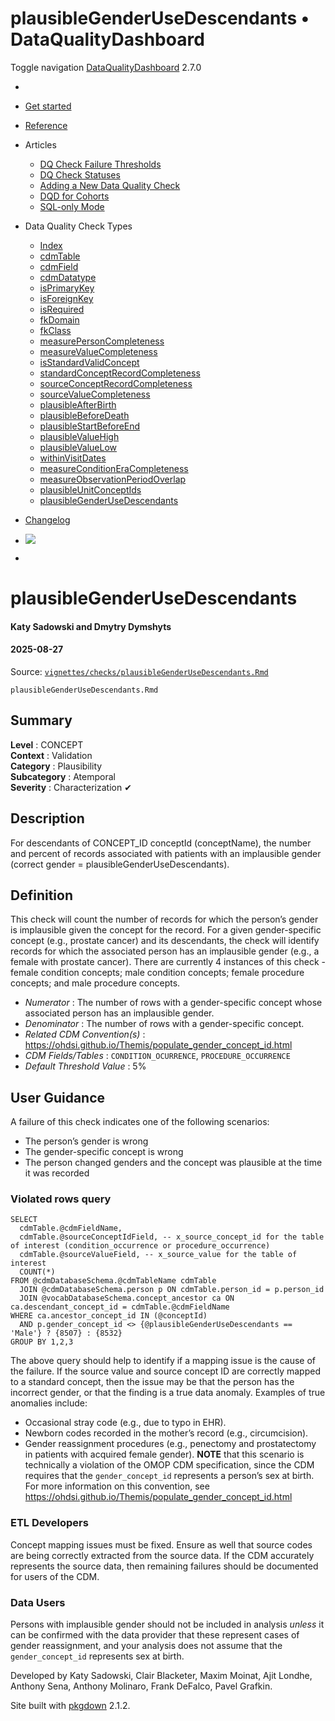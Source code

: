 # plausibleGenderUseDescendants • DataQualityDashboard

Toggle navigation [DataQualityDashboard](../../index.html) 2.7.0

  * [ ](../../index.html)
  * [Get started](../../articles/DataQualityDashboard.html)
  * [Reference](../../reference/index.html)
  * Articles 
    * [DQ Check Failure Thresholds](../../articles/Thresholds.html)
    * [DQ Check Statuses](../../articles/CheckStatusDefinitions.html)
    * [Adding a New Data Quality Check](../../articles/AddNewCheck.html)
    * [DQD for Cohorts](../../articles/DqdForCohorts.html)
    * [SQL-only Mode](../../articles/SqlOnly.html)
  * Data Quality Check Types 
    * [Index](../../articles/checkIndex.html)
    * [cdmTable](../../articles/checks/cdmTable.html)
    * [cdmField](../../articles/checks/cdmField.html)
    * [cdmDatatype](../../articles/checks/cdmDatatype.html)
    * [isPrimaryKey](../../articles/checks/isPrimaryKey.html)
    * [isForeignKey](../../articles/checks/isForeignKey.html)
    * [isRequired](../../articles/checks/isRequired.html)
    * [fkDomain](../../articles/checks/fkDomain.html)
    * [fkClass](../../articles/checks/fkClass.html)
    * [measurePersonCompleteness](../../articles/checks/measurePersonCompleteness.html)
    * [measureValueCompleteness](../../articles/checks/measureValueCompleteness.html)
    * [isStandardValidConcept](../../articles/checks/isStandardValidConcept.html)
    * [standardConceptRecordCompleteness](../../articles/checks/standardConceptRecordCompleteness.html)
    * [sourceConceptRecordCompleteness](../../articles/checks/sourceConceptRecordCompleteness.html)
    * [sourceValueCompleteness](../../articles/checks/sourceValueCompleteness.html)
    * [plausibleAfterBirth](../../articles/checks/plausibleAfterBirth.html)
    * [plausibleBeforeDeath](../../articles/checks/plausibleBeforeDeath.html)
    * [plausibleStartBeforeEnd](../../articles/checks/plausibleStartBeforeEnd.html)
    * [plausibleValueHigh](../../articles/checks/plausibleValueHigh.html)
    * [plausibleValueLow](../../articles/checks/plausibleValueLow.html)
    * [withinVisitDates](../../articles/checks/withinVisitDates.html)
    * [measureConditionEraCompleteness](../../articles/checks/measureConditionEraCompleteness.html)
    * [measureObservationPeriodOverlap](../../articles/checks/measureObservationPeriodOverlap.html)
    * [plausibleUnitConceptIds](../../articles/checks/plausibleUnitConceptIds.html)
    * [plausibleGenderUseDescendants](../../articles/checks/plausibleGenderUseDescendants.html)
  * [Changelog](../../news/index.html)


  * [![](https://ohdsi.github.io/Hades/images/hadesMini.png)](https://ohdsi.github.io/Hades)
  * [ ](https://github.com/OHDSI/DataQualityDashboard/)



# plausibleGenderUseDescendants

#### Katy Sadowski and Dmytry Dymshyts

#### 2025-08-27

Source: [`vignettes/checks/plausibleGenderUseDescendants.Rmd`](https://github.com/OHDSI/DataQualityDashboard/blob/HEAD/vignettes/checks/plausibleGenderUseDescendants.Rmd)

`plausibleGenderUseDescendants.Rmd`

## Summary

**Level** : CONCEPT  
**Context** : Validation  
**Category** : Plausibility  
**Subcategory** : Atemporal  
**Severity** : Characterization ✔

## Description

For descendants of CONCEPT_ID conceptId (conceptName), the number and percent of records associated with patients with an implausible gender (correct gender = plausibleGenderUseDescendants).

## Definition

This check will count the number of records for which the person’s gender is implausible given the concept for the record. For a given gender-specific concept (e.g., prostate cancer) and its descendants, the check will identify records for which the associated person has an implausible gender (e.g., a female with prostate cancer). There are currently 4 instances of this check - female condition concepts; male condition concepts; female procedure concepts; and male procedure concepts.

  * _Numerator_ : The number of rows with a gender-specific concept whose associated person has an implausible gender.
  * _Denominator_ : The number of rows with a gender-specific concept.
  * _Related CDM Convention(s)_ : <https://ohdsi.github.io/Themis/populate_gender_concept_id.html>
  * _CDM Fields/Tables_ : `CONDITION_OCURRENCE`, `PROCEDURE_OCCURRENCE`
  * _Default Threshold Value_ : 5%



## User Guidance

A failure of this check indicates one of the following scenarios:

  * The person’s gender is wrong
  * The gender-specific concept is wrong
  * The person changed genders and the concept was plausible at the time it was recorded



### Violated rows query
    
    
    SELECT
      cdmTable.@cdmFieldName,
      cdmTable.@sourceConceptIdField, -- x_source_concept_id for the table of interest (condition_occurrence or procedure_occurrence)
      cdmTable.@sourceValueField, -- x_source_value for the table of interest
      COUNT(*)
    FROM @cdmDatabaseSchema.@cdmTableName cdmTable
      JOIN @cdmDatabaseSchema.person p ON cdmTable.person_id = p.person_id
      JOIN @vocabDatabaseSchema.concept_ancestor ca ON ca.descendant_concept_id = cdmTable.@cdmFieldName
    WHERE ca.ancestor_concept_id IN (@conceptId)
      AND p.gender_concept_id <> {@plausibleGenderUseDescendants == 'Male'} ? {8507} : {8532} 
    GROUP BY 1,2,3

The above query should help to identify if a mapping issue is the cause of the failure. If the source value and source concept ID are correctly mapped to a standard concept, then the issue may be that the person has the incorrect gender, or that the finding is a true data anomaly. Examples of true anomalies include:

  * Occasional stray code (e.g., due to typo in EHR).
  * Newborn codes recorded in the mother’s record (e.g., circumcision).
  * Gender reassignment procedures (e.g., penectomy and prostatectomy in patients with acquired female gender). **NOTE** that this scenario is technically a violation of the OMOP CDM specification, since the CDM requires that the `gender_concept_id` represents a person’s sex at birth. For more information on this convention, see <https://ohdsi.github.io/Themis/populate_gender_concept_id.html>



### ETL Developers

Concept mapping issues must be fixed. Ensure as well that source codes are being correctly extracted from the source data. If the CDM accurately represents the source data, then remaining failures should be documented for users of the CDM.

### Data Users

Persons with implausible gender should not be included in analysis _unless_ it can be confirmed with the data provider that these represent cases of gender reassignment, and your analysis does not assume that the `gender_concept_id` represents sex at birth.

Developed by Katy Sadowski, Clair Blacketer, Maxim Moinat, Ajit Londhe, Anthony Sena, Anthony Molinaro, Frank DeFalco, Pavel Grafkin.

Site built with [pkgdown](https://pkgdown.r-lib.org/) 2.1.2.
